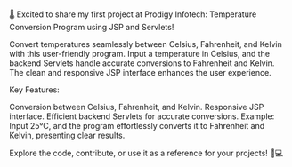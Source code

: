 🌡️ Excited to share my first project at Prodigy Infotech: Temperature Conversion Program using JSP and Servlets!

Convert temperatures seamlessly between Celsius, Fahrenheit, and Kelvin with this user-friendly program. Input a temperature in Celsius, and the backend Servlets handle accurate conversions to Fahrenheit and Kelvin. The clean and responsive JSP interface enhances the user experience.

Key Features:

Conversion between Celsius, Fahrenheit, and Kelvin.
Responsive JSP interface.
Efficient backend Servlets for accurate conversions.
Example:
Input 25°C, and the program effortlessly converts it to Fahrenheit and Kelvin, presenting clear results.

Explore the code, contribute, or use it as a reference for your projects! 🔧💻
